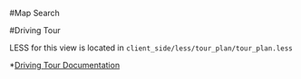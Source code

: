 #Map Search

#Driving Tour

LESS for this view is located in `client_side/less/tour_plan/tour_plan.less`

*[Driving Tour Documentation](http://boojlabs.activewebsite.com/documentation/view/37)